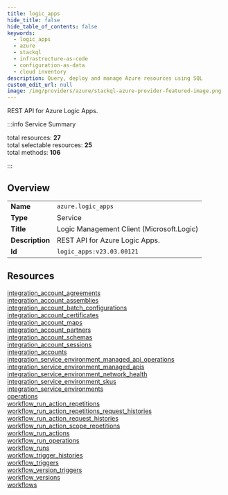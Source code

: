 ```yaml
---
title: logic_apps
hide_title: false
hide_table_of_contents: false
keywords:
  - logic_apps
  - azure
  - stackql
  - infrastructure-as-code
  - configuration-as-data
  - cloud inventory
description: Query, deploy and manage Azure resources using SQL
custom_edit_url: null
image: /img/providers/azure/stackql-azure-provider-featured-image.png
---
```

REST API for Azure Logic Apps.  
    
:::info Service Summary

<div class="row">
<div class="providerDocColumn">
<span>total resources:&nbsp;<b>27</b></span><br />
<span>total selectable resources:&nbsp;<b>25</b></span><br />
<span>total methods:&nbsp;<b>106</b></span><br />
</div>
</div>

:::

## Overview
<table><tbody>
<tr><td><b>Name</b></td><td><code>azure.logic_apps</code></td></tr>
<tr><td><b>Type</b></td><td>Service</td></tr>
<tr><td><b>Title</b></td><td>Logic Management Client (Microsoft.Logic)</td></tr>
<tr><td><b>Description</b></td><td>REST API for Azure Logic Apps.</td></tr>
<tr><td><b>Id</b></td><td><code>logic_apps:v23.03.00121</code></td></tr>
</tbody></table>

## Resources
<div class="row">
<div class="providerDocColumn">
<a href="/providers/azure/logic_apps/integration_account_agreements/">integration_account_agreements</a><br />
<a href="/providers/azure/logic_apps/integration_account_assemblies/">integration_account_assemblies</a><br />
<a href="/providers/azure/logic_apps/integration_account_batch_configurations/">integration_account_batch_configurations</a><br />
<a href="/providers/azure/logic_apps/integration_account_certificates/">integration_account_certificates</a><br />
<a href="/providers/azure/logic_apps/integration_account_maps/">integration_account_maps</a><br />
<a href="/providers/azure/logic_apps/integration_account_partners/">integration_account_partners</a><br />
<a href="/providers/azure/logic_apps/integration_account_schemas/">integration_account_schemas</a><br />
<a href="/providers/azure/logic_apps/integration_account_sessions/">integration_account_sessions</a><br />
<a href="/providers/azure/logic_apps/integration_accounts/">integration_accounts</a><br />
<a href="/providers/azure/logic_apps/integration_service_environment_managed_api_operations/">integration_service_environment_managed_api_operations</a><br />
<a href="/providers/azure/logic_apps/integration_service_environment_managed_apis/">integration_service_environment_managed_apis</a><br />
<a href="/providers/azure/logic_apps/integration_service_environment_network_health/">integration_service_environment_network_health</a><br />
<a href="/providers/azure/logic_apps/integration_service_environment_skus/">integration_service_environment_skus</a><br />
<a href="/providers/azure/logic_apps/integration_service_environments/">integration_service_environments</a><br />
</div>
<div class="providerDocColumn">
<a href="/providers/azure/logic_apps/operations/">operations</a><br />
<a href="/providers/azure/logic_apps/workflow_run_action_repetitions/">workflow_run_action_repetitions</a><br />
<a href="/providers/azure/logic_apps/workflow_run_action_repetitions_request_histories/">workflow_run_action_repetitions_request_histories</a><br />
<a href="/providers/azure/logic_apps/workflow_run_action_request_histories/">workflow_run_action_request_histories</a><br />
<a href="/providers/azure/logic_apps/workflow_run_action_scope_repetitions/">workflow_run_action_scope_repetitions</a><br />
<a href="/providers/azure/logic_apps/workflow_run_actions/">workflow_run_actions</a><br />
<a href="/providers/azure/logic_apps/workflow_run_operations/">workflow_run_operations</a><br />
<a href="/providers/azure/logic_apps/workflow_runs/">workflow_runs</a><br />
<a href="/providers/azure/logic_apps/workflow_trigger_histories/">workflow_trigger_histories</a><br />
<a href="/providers/azure/logic_apps/workflow_triggers/">workflow_triggers</a><br />
<a href="/providers/azure/logic_apps/workflow_version_triggers/">workflow_version_triggers</a><br />
<a href="/providers/azure/logic_apps/workflow_versions/">workflow_versions</a><br />
<a href="/providers/azure/logic_apps/workflows/">workflows</a><br />
</div>
</div>

